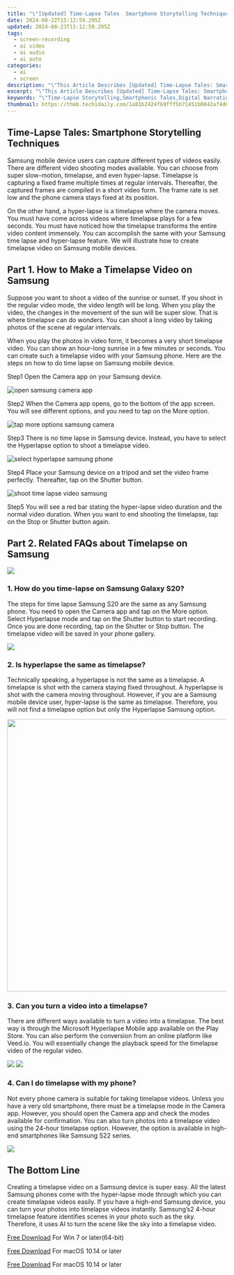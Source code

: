 ```yaml
---
title: "\"[Updated] Time-Lapse Tales  Smartphone Storytelling Techniques for 2024\""
date: 2024-08-22T15:12:59.295Z
updated: 2024-08-23T15:12:59.295Z
tags: 
  - screen-recording
  - ai video
  - ai audio
  - ai auto
categories: 
  - ai
  - screen
description: "\"This Article Describes [Updated] Time-Lapse Tales: Smartphone Storytelling Techniques for 2024\""
excerpt: "\"This Article Describes [Updated] Time-Lapse Tales: Smartphone Storytelling Techniques for 2024\""
keywords: "\"Time-Lapse Storytelling,Smartphonic Tales,Digital Narration,Mobile Filming Tips,Lapse Effect Stories,Storytime Mobile,Tech Tale Techniques\""
thumbnail: https://thmb.techidaily.com/1a81b2424f69fff5b71451b0842af4d68db51d14412d2b2601a20abb71c4f63f.jpg
---
```


## Time-Lapse Tales: Smartphone Storytelling Techniques

Samsung mobile device users can capture different types of videos easily. There are different video shooting modes available. You can choose from super slow-motion, timelapse, and even hyper-lapse. Timelapse is capturing a fixed frame multiple times at regular intervals. Thereafter, the captured frames are compiled in a short video form. The frame rate is set low and the phone camera stays fixed at its position.

On the other hand, a hyper-lapse is a timelapse where the camera moves. You must have come across videos where timelapse plays for a few seconds. You must have noticed how the timelapse transforms the entire video content immensely. You can accomplish the same with your Samsung time lapse and hyper-lapse feature. We will illustrate how to create timelapse video on Samsung mobile devices.

## Part 1\. How to Make a Timelapse Video on Samsung

Suppose you want to shoot a video of the sunrise or sunset. If you shoot in the regular video mode, the video length will be long. When you play the video, the changes in the movement of the sun will be super slow. That is where timelapse can do wonders. You can shoot a long video by taking photos of the scene at regular intervals.

When you play the photos in video form, it becomes a very short timelapse video. You can show an hour-long sunrise in a few minutes or seconds. You can create such a timelapse video with your Samsung phone. Here are the steps on how to do time lapse on Samsung mobile device.

Step1 Open the Camera app on your Samsung device.

![open samsung camera app](https://images.wondershare.com/filmora/article-images/2022/11/open-samsung-camera-app.jpg)

Step2 When the Camera app opens, go to the bottom of the app screen. You will see different options, and you need to tap on the More option.

![tap more options samsung camera](https://images.wondershare.com/filmora/article-images/2022/11/tap-more-options-samsung-camera.jpg)

Step3 There is no time lapse in Samsung device. Instead, you have to select the Hyperlapse option to shoot a timelapse video.

![select hyperlapse samsung phone](https://images.wondershare.com/filmora/article-images/2022/11/select-hyperlapse-samsung-phone.jpg)

Step4 Place your Samsung device on a tripod and set the video frame perfectly. Thereafter, tap on the Shutter button.

![shoot time lapse video samsung](https://images.wondershare.com/filmora/article-images/2022/11/shoot-time-lapse-video-samsung.jpg)

Step5 You will see a red bar stating the hyper-lapse video duration and the normal video duration. When you want to end shooting the timelapse, tap on the Stop or Shutter button again.

## Part 2\. Related FAQs about Timelapse on Samsung

<!-- affiliate ads begin -->
<a href="https://secure.2checkout.com/order/checkout.php?PRODS=4728277&QTY=1&AFFILIATE=108875&CART=1"><img src="https://secure.avangate.com/images/merchant/f7f07e7dab09533bc71247a5b29a7373/products/1_iDeviceMessageBox.png" border="0"></a>
<!-- affiliate ads end -->
### 1\. How do you time-lapse on Samsung Galaxy S20?

The steps for time lapse Samsung S20 are the same as any Samsung phone. You need to open the Camera app and tap on the More option. Select Hyperlapse mode and tap on the Shutter button to start recording. Once you are done recording, tap on the Shutter or Stop button. The timelapse video will be saved in your phone gallery.

<!-- affiliate ads begin -->
<a href="https://secure.2checkout.com/order/checkout.php?PRODS=37100474&QTY=1&AFFILIATE=108875&CART=1"><img src="https://awario.com/images/pages/index/img-leads-1280@1x.avif" border="0"></a>
<!-- affiliate ads end -->
### 2\. Is hyperlapse the same as timelapse?

Technically speaking, a hyperlapse is not the same as a timelapse. A timelapse is shot with the camera staying fixed throughout. A hyperlapse is shot with the camera moving throughout. However, if you are a Samsung mobile device user, hyper-lapse is the same as timelapse. Therefore, you will not find a timelapse option but only the Hyperlapse Samsung option.

<!-- affiliate ads begin -->
<a href="https://electronicx.pxf.io/c/5597632/1872496/14483" target="_top" id="1872496"><img src="//a.impactradius-go.com/display-ad/14483-1872496" border="0" alt="" width="750" height="625"/></a><img height="0" width="0" src="https://imp.pxf.io/i/5597632/1872496/14483" style="position:absolute;visibility:hidden;" border="0" />
<!-- affiliate ads end -->
### 3\. Can you turn a video into a timelapse?

There are different ways available to turn a video into a timelapse. The best way is through the Microsoft Hyperlapse Mobile app available on the Play Store. You can also perform the conversion from an online platform like Veed.io. You will essentially change the playback speed for the timelapse video of the regular video.

<!-- affiliate ads begin -->
<a href="https://shop.manycam.com/order/checkout.php?PRODS=17727588&QTY=1&AFFILIATE=108875&CART=1"><img src="https://secure.avangate.com/images/merchant/8230bea7d54bcdf99cdfe85cb07313d5/mcaffbanner600x500.png" border="0"></a>
<a href="https://shop.manycam.com/order/checkout.php?PRODS=17727588&QTY=1&AFFILIATE=108875&CART=1"><img src="https://secure.avangate.com/images/merchant/8230bea7d54bcdf99cdfe85cb07313d5/Affiliates_300x250px_valentinesday.png" border="0"></a>
<!-- affiliate ads end -->
### 4\. Can I do timelapse with my phone?

Not every phone camera is suitable for taking timelapse videos. Unless you have a very old smartphone, there must be a timelapse mode in the Camera app. However, you should open the Camera app and check the modes available for confirmation. You can also turn photos into a timelapse video using the 24-hour timelapse option. However, the option is available in high-end smartphones like Samsung S22 series.

<!-- affiliate ads begin -->
<a href="https://store.massmailsoftware.com/order/checkout.php?PRODS=1300375&QTY=1&AFFILIATE=108875&CART=1"><img src="https://secure.avangate.com/images/merchant/dc87c13749315c7217cdc4ac692e704c/banera_for_partners-15_%281%29.jpg" border="0"></a>
<!-- affiliate ads end -->
## The Bottom Line

Creating a timelapse video on a Samsung device is super easy. All the latest Samsung phones come with the hyper-lapse mode through which you can create timelapse videos easily. If you have a high-end Samsung device, you can turn your photos into timelapse videos instantly. Samsung’s2 4-hour timelapse feature identifies scenes in your photo such as the sky. Therefore, it uses AI to turn the scene like the sky into a timelapse video.

[Free Download](https://tools.techidaily.com/wondershare/filmora/download/) For Win 7 or later(64-bit)

[Free Download](https://tools.techidaily.com/wondershare/filmora/download/) For macOS 10.14 or later

[Free Download](https://tools.techidaily.com/wondershare/filmora/download/) For macOS 10.14 or later

<ins class="adsbygoogle"
     style="display:block"
     data-ad-format="autorelaxed"
     data-ad-client="ca-pub-7571918770474297"
     data-ad-slot="1223367746"></ins>

<ins class="adsbygoogle"
     style="display:block"
     data-ad-format="autorelaxed"
     data-ad-client="ca-pub-7571918770474297"
     data-ad-slot="1223367746"></ins>



<ins class="adsbygoogle"
     style="display:block"
     data-ad-client="ca-pub-7571918770474297"
     data-ad-slot="8358498916"
     data-ad-format="auto"
     data-full-width-responsive="true"></ins>



